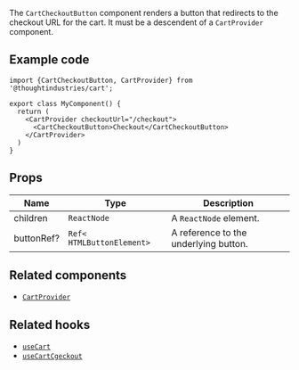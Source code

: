 The `CartCheckoutButton` component renders a button that redirects to the checkout URL for the cart. It must be a descendent of a `CartProvider` component.

## Example code

```tsx
import {CartCheckoutButton, CartProvider} from '@thoughtindustries/cart';

export class MyComponent() {
  return (
    <CartProvider checkoutUrl="/checkout">
      <CartCheckoutButton>Checkout</CartCheckoutButton>
    </CartProvider>
  )
}
```

## Props

| Name     | Type                   | Description            |
| -------- | ---------------------- | ---------------------- |
| children | <code>ReactNode</code> | A `ReactNode` element. |
| buttonRef?                   | <code>Ref<<wbr>HTMLButtonElement<wbr>> </code>                | A reference to the underlying button. |

## Related components

- [`CartProvider`](./cart-provider.md)

## Related hooks

- [`useCart`](./docs/use-cart.md)
- [`useCartCgeckout`](./docs/use-cart-checkout.md)

